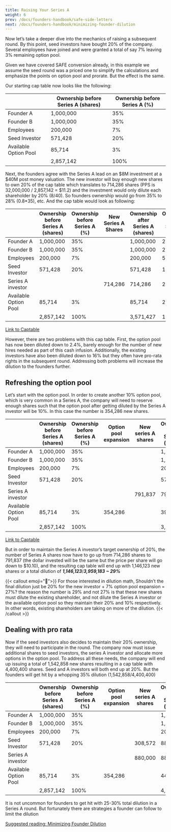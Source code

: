 ```yaml
---
title: Raising Your Series A
weight: 6
prev: /docs/founders-handbook/safe-side-letters
next: /docs/founders-handbook/minimizing-founder-dilution
---
```


Now let’s take a deeper dive into the mechanics of raising a subsequent round. By this point, seed investors have bought 20% of the company. Several employees have joined and were granted a total of say 7% leaving 3% remaining option pool. 

Given we have covered SAFE conversion  already, in this example we assume the seed round was a priced one to simplify the calculations and emphasize the points on option pool and prorate. But the effect is the same. 

Our starting cap table now looks like the following:

|  | Ownership before Series A (shares) | Ownership before Series A (%) |
| --- | --- | --- |
| Founder A | 1,000,000 | 35% |
| Founder B | 1,000,000 | 35% |
| Employees | 200,000 | 7% |
| Seed Investor | 571,428 | 20% |
| Available Option Pool | 85,714 | 3% |
|  | 2,857,142 | 100% |

Next, the founders agree with the Series A lead on an $8M investment at a $40M post money valuation. The new investor will buy enough new shares to own 20% of the cap table which translates to 714,286 shares (PPS is 32,000,000 / 2,857,142 = $11.2) and the investment would only dilute each shareholder by 20% (8/40). So founders ownership would go from 35% to 28% (0.8*35), etc. And the cap table would look as following:

|  | Ownership before Series A (shares) | Ownership before Series A (%) | New Series A Shares | Ownership after Series A (shares) | Ownership after Series A (%) |
| --- | --- | --- | --- | --- | --- |
| Founder A | 1,000,000 | 35% |  | 1,000,000 | 28% |
| Founder B | 1,000,000 | 35% |  | 1,000,000 | 28% |
| Employees | 200,000 | 7% |  | 200,000 | 5.6% |
| Seed Investor | 571,428 | 20% |  | 571,428 | 16% |
| Series A investor |  |  | 714,286 | 714,286 | 20% |
| Available Option Pool | 85,714 | 3% |  | 85,714 | 2.4% |
|  | 2,857,142 | 100% |  | 3,571,427 | 100% |
[Link to Captable](https://1984.vc/docs/founders-handbook/cap-table-worksheet/#AAN4IgTg9g7gIghgFziAXAbVASwCapABhABoQEBPABwFM8BjCAWwYgDtiQW4GaUQAxCAFcW2KmAAEARnYBnABZwwVGakn51GktBZj5mCqgwh5i5ao2aQ1MLSosEqgKwA6AMwAOACwA2SY48.fh6OAL5EoCZKKihqFvgk1rb2qpLOAEyOnp6uAOzu3gCc7mlpnu45YREKUeZxCWJJDijuzjk5kvmOBV0lfhkhALokcAA2I9AwVCNUCDwIYIJUlSA4eNIk5NR0jMxsJJzceALCohJpstVmMXHxINq6cvqGVabRsRb1NnZNrq5uvwDAYDlpEru9LIlvqhSm4vL5_HCgu4QZc3jdPo1VAVnO5ioU0pJJN5HJIMjlvINhmMJlMZnMFktwitcLwAJIyGSLbAAeQoCEwrBUG0oPBA9CYrHYB1F7M5VGw4l5_MFF1eqFu9zAegM6BeNRQt0hyQNKLVBoxUJNTNB0UNDUt.EpIFG41gtNmqHmi2Wq14OXYm1FMjEmDM.y4ooAyiHlOIAILiVksABuygQEDA7EwKbT3GN7nRdygOi1jx1RhtqByBQ6rm8FuNkmxBRbRTbhXwaQKPidLpp0w9KAAZqNgz6WSACgGRdsJXsOBG8NyEHIxOIAKIMCjjMhUMPGVHQupFkva54Hs1pY9GpredKha2HlBXj5We3GzzORw5AlIwIIh89SuF8IXfH5WjSAt8E8NoOkCfBkSGZ1qTdAd6W9JlfRANRpy2XhxV2KVF14aN5UTHMZHTTMSErFBv0kTxIK0YsHieXUL31ejGPcBsmibZxWyKLpBMcZFHzNLimLfL5G0_bxXHwHJRLbEpyRbU1OPabjePMZx5MKTxJDaTx8G8HJ8AKXsUMmNDPQZJ0KCUABZVgqDIVBXBAywkDAABzGYlQFFgZAABQgCARnVEhhEEYMeT5ILoncLiQiAA) 

However, there are two problems with this cap table.  First, the option pool has now been diluted down to 2.4%, barely enough for the number of new hires needed as part of this cash infusion. Additionally, the existing investors have also been diluted down to 16% but they often have pro-rata rights in the subsequent round. Addressing both problems will increase the dilution to the founders further. 

## Refreshing the option pool

Let’s start with the option pool. In order to create another 10% option pool, which is very common in a Series A, the company will need to reserve enough shares such that the option pool after getting diluted by the Series A investor will be 10%.  In this case the number is 354,286 new shares.  

|  | Ownership before Series A (shares) | Ownership before Series A (%) | Option pool expansion | New series A shares | Ownership after Series A (shares) | Ownership after Series A (%) |
| --- | --- | --- | --- | --- | --- | --- |
| Founder A | 1,000,000 | 35% |  |  | 1,000,000 | 25.26% |
| Founder B | 1,000,000 | 35% |  |  | 1,000,000 | 25.26% |
| Employees | 200,000 | 7% |  |  | 200,000 | 5.05% |
| Seed Investor | 571,428 | 20% |  |  | 571,428 | 14.43% |
| Series A investor |  |  |  | 791,837 | 791,837 | 20.00% |
| Available Option Pool | 85,714 | 3% | 354,286 |  | 395,918 | 10.00% |
|  | 2,857,142 | 100% |  |  | 3,959,183 | 100.00% |
[Link to Captable](https://1984.vc/docs/founders-handbook/cap-table-worksheet/#AAN4IgTg9g7gIghgFziAXAbVASwCapABhABoQEBPABwFM8BjCAWwYgDtiQW4GaUQAxCAFcW2KmAAEARnYBnABZwwVGakn51GktBZj5mCqgwh5i5ao2aQ1MLSosEqgKwA6AMwAOACwA2SY48.fh6OAL5EoCZKKihqFvgk1rb2qpLOAEyOnp6uAOzu3gCc7mlpnu45YREKUeZxCWJJDijuzjk5kvmOBV0lfhkhALokcAA2I9AwVCNUCDwIYIJUlSA4eNIk5NR0jMxsJJzceALCohJpstVmMXHxINq6cvqGVabRsRb1NnZNrq5uvwDAYDlpEru9LIlvqhSm4vL5_HCgu4QZc3jdPo1VAVnO5ioU0pJJN5HJIMjlvINhmMJlMZnMFktwitcLwAJIyGSLbAAeQoCEwrBUG0oPBA9CYrHYB1F7M5VGw4l5_MFF1eqFu9zAegM6BeNRQt0hyQNKLVBoxUJNTNB0UNDUt.EpIFG41gtNmqHmi2Wq14OXYm1FMjEmDM.y4ooAyiHlOIAILiVksABuygQEDA7EwKbT3GN7nRdygOi1jx1RhtqByBQ6rm8FuNkmxBRbRTbhXwaQKPidLpp0w9KAAZqNgz6WSACgGRdsJXsOBG8NyEHIxOIAKIMCjjMhUMPGVHQupFkva54Hs1pY9GpredKha2HlBXj5We3GzzORw5AlIwIIh89SuF8IXfH5WjSAt8E8NoOkCfBkSGZ1qTdAd6W9JlfRANRpy2XhxV2KVF14aN5UTHMZHTTMSErFBv0kTxIK0YsHieXUL31ejGPcBsmibZxWyKLpBMcZFHzNLimLfL5G0_bxXHwHJRLbEpyRbU1OPabjePMZx5MKTxJDaTx8G8HJ8AKXsUMmNDPQZJ0KCUABZVgqDIVBXBAywkDAABzGYlQFFgZAABQgCARnMEhhEEYMeT5ILoncLiQiAA)

But in order to maintain the Series A investor’s target ownership of 20%, the number of Series A shares now have to go up from 714,286 shares to 791,837 (the dollar invested will be the same but the price per share will go down to $10.10), and the resulting cap table will end up with 1,146,123 new shares or a total dilution of ***1,146,123***/***3,959,183 ~ 29%***

{{< callout emoji="📢">}}
For those interested in dilution math, Shouldn’t the final dilution just be 20% for the new investor + 7% option pool expansion = 27%? the reason the number is 29% and not 27% is that these new shares must dilute the existing shareholder, and not dilute the Series A investor or the available option pool so they maintain their 20% and 10% respectively.  In other words, existing shareholders are taking on more of the dilution.
{{< /callout >}}


## Dealing with pro rata

Now if the seed investors also decides to maintain their 20% ownership, they will need to participate in the round.  The company now must issue additional shares to seed investors, the series A investor and allocate more options in the option pool. To address all these needs, the company will end up issuing a total of 1,542,858 new shares resulting in a cap table with 4,400,400 shares.  Seed and A investors will both end up at 20%.  But the founders will get hit by a whopping 35% dilution (1,542,858/4,400,400)

|  | Ownership before Series A (shares) | Ownership before Series A (%) | Option pool expansion | New series A shares  | Ownership after Series A (shares) | Ownership after Series A (%) |
| --- | --- | --- | --- | --- | --- | --- |
| Founder A | 1,000,000 | 35% |  |  | 1,000,000 | 22.73% |
| Founder B | 1,000,000 | 35% |  |  | 1,000,000 | 22.73% |
| Employees | 200,000 | 7% |  |  | 200,000 | 4.55% |
| Seed Investor | 571,428 | 20% |  | 308,572 | 880,000 | 20% |
| Series A investor |  |  |  | 880,000 | 880,000 | 20% |
| Available Option Pool | 85,714 | 3% | 354,286 |  | 440,000 | 10% |
|  | 2,857,142 | 100% |  |  | 4,400,000 | 100% |

It is not uncommon for founders to get hit with 25-30% total dilution in a Series A round. But fortunately there are strategies a founder can follow to limit the dilution

[Suggested reading: Minimizing Founder Dilution](Minimizing%20Founder%20Dilution%20cf6018ad08964018a501407f4fdee039.md)
